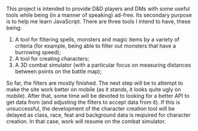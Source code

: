 This project is intended to provide D&D players and DMs with some useful tools while being (in a manner of speaking) ad-free. Its secondary purpose is to help me learn JavaScript.
There are three tools I intend to have, these being:
1. A tool for filtering spells, monsters and magic items by a variety of criteria (for example, being able to filter out monsters that have a burrowing speed);
2. A tool for creating characters;
3. A 3D combat simulator (with a particular focus on measuring distances between points on the battle map);

So far, the filters are mostly finished. The next step will be to attempt to make the site work better on mobile (as it stands, it looks quite ugly on mobile).
After that, some time will be devoted to looking for a better API to get data from (and adjusting the filters to accept data from it).
If this is unsuccessful, the development of the character creation tool will be delayed as class, race, feat and background data is reqiuired for character creation.
In that case, work will resume on the combat simulator.